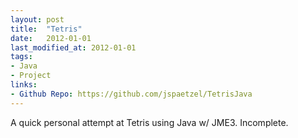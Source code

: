 ```yaml
---
layout: post
title:  "Tetris"
date:   2012-01-01
last_modified_at: 2012-01-01
tags:
- Java
- Project
links:
- Github Repo: https://github.com/jspaetzel/TetrisJava
---
```


A quick personal attempt at Tetris using Java w/ JME3. Incomplete.

